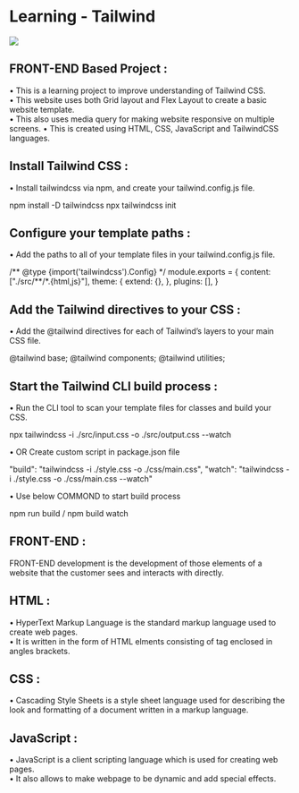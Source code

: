 # Learning - Tailwind

<a href="https://sumitrohilla.github.io/Learning-Tailwind/"><img src="https://img.shields.io/badge/-Website%20Link-4285F4?style=for-the-badge&logo=Google-Chrome&logoColor=white"/></a>

## FRONT-END Based Project :

• This is a learning project to improve understanding of Tailwind CSS.\
• This website uses both Grid layout and Flex Layout to create a basic website template. \
• This also uses media query for making website responsive on multiple screens.
• This is created using HTML, CSS, JavaScript and TailwindCSS languages.

## Install Tailwind CSS :

• Install tailwindcss via npm, and create your tailwind.config.js file.

npm install -D tailwindcss
npx tailwindcss init

## Configure your template paths :

• Add the paths to all of your template files in your tailwind.config.js file.

/** @type {import('tailwindcss').Config} \*/
module.exports = {
content: ["./src/**/\*.{html,js}"],
theme: {
extend: {},
},
plugins: [],
}

## Add the Tailwind directives to your CSS :

• Add the @tailwind directives for each of Tailwind’s layers to your main CSS file.

@tailwind base;
@tailwind components;
@tailwind utilities;

## Start the Tailwind CLI build process :

• Run the CLI tool to scan your template files for classes and build your CSS.

npx tailwindcss -i ./src/input.css -o ./src/output.css --watch

• OR Create custom script in package.json file

"build": "tailwindcss -i ./style.css -o ./css/main.css",
"watch": "tailwindcss -i ./style.css -o ./css/main.css --watch"

• Use below COMMOND to start build process

npm run build / npm build watch

## FRONT-END :

FRONT-END development is the development of those elements of a website that the customer sees and interacts with directly.

## HTML :

• HyperText Markup Language is the standard markup language used to create web pages.\
• It is written in the form of HTML elments consisting of tag enclosed in angles brackets.

## CSS :

• Cascading Style Sheets is a style sheet language used for describing the look and formatting of a document written in a markup language.

## JavaScript :

• JavaScript is a client scripting language which is used for creating web pages.\
• It also allows to make webpage to be dynamic and add special effects.
